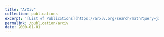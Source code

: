 ```yaml
---
title: "ArXiv"
collection: publications
excerpt: '[List of Publications](https://arxiv.org/search/math?query=jinqiao+duan&searchtype=author&abstracts=show&order=-announced_date_first&size=50)'
permalink: /publication/arxiv
date: 2000-01-01
---
```


